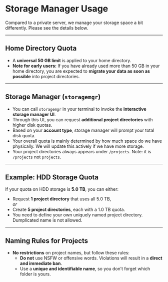 # Storage Manager Usage

Compared to a private server, we manage your storage space a bit differently. Please see the details below.

---

## Home Directory Quota
- A **universal 50 GB limit** is applied to your home directory.
- **Note for early users:** If you have already used more than 50 GB in your home directory, you are expected to **migrate your data as soon as possible** into project directories.

---

## Storage Manager (`storagemgr`)
- You can call `storagemgr` in your terminal to invoke the **interactive storage manager UI**.
- Through this UI, you can request **additional project directories** with higher disk quotas.
- Based on your **account type**, storage manager will prompt your total disk quota.
- Your overall quota is mainly determined by how much space do we have physically. We will update this actively if we have more storage.
- Your project directories always appears under `/projects`. Note: it is `/projects` not `projects`.

---

## Example: HDD Storage Quota
If your quota on HDD storage is **5.0 TB**, you can either:
- Request **1 project directory** that uses all 5.0 TB,  
  *or*
- Create **5 project directories**, each with a 1.0 TB quota.
- You need to define your own uniquely named project directory. Dumplicated name is not allowed.

---

## Naming Rules for Projects
- **No restrictions** on project names, but follow these rules:
  - **Do not** use NSFW or offensive words. Violations will result in a **direct and immediate ban**.
  - Use a **unique and identifiable name**, so you don’t forget which folder is yours.



